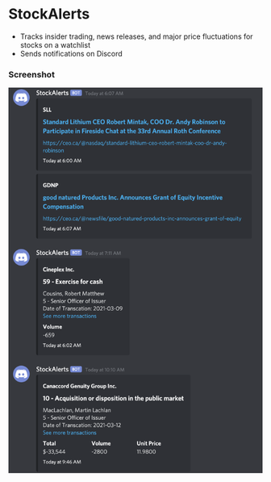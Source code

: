 # StockAlerts
- Tracks insider trading, news releases, and major price fluctuations for stocks on a watchlist
- Sends notifications on Discord

### Screenshot
![](https://github.com/nathan78906/StockAlerts/blob/master/StockAlertsScreenshot.png) 
